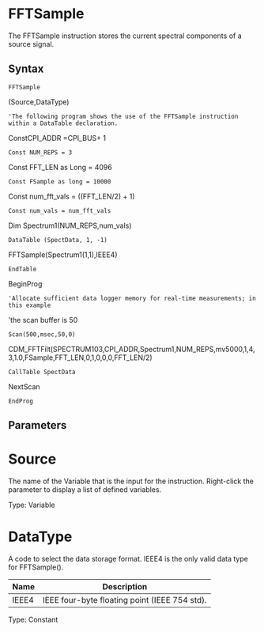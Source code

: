 # FFTSample

The FFTSample instruction stores the current spectral components of a source signal.

## Syntax

```
FFTSample
```

(Source,DataType)

```
'The following program shows the use of the FFTSample instruction within a DataTable declaration.
```

ConstCPI_ADDR =CPI_BUS+ 1

```
Const NUM_REPS = 3
```

Const FFT_LEN as Long = 4096

```
Const FSample as long = 10000
```

Const num_fft_vals = ((FFT_LEN/2) + 1)

```
Const num_vals = num_fft_vals
```

Dim Spectrum1(NUM_REPS,num_vals)

```
DataTable (SpectData, 1, -1)
```

FFTSample(Spectrum1(1,1),IEEE4)

```
EndTable
```

BeginProg

```
'Allocate sufficient data logger memory for real-time measurements; in this example
```

'the scan buffer is 50

```
Scan(500,msec,50,0)
```

CDM_FFTFilt(SPECTRUM103,CPI_ADDR,Spectrum1,NUM_REPS,mv5000,1,4,3,1.0,FSample,FFT_LEN,0,1,0,0,0,FFT_LEN/2)

```
CallTable SpectData
```

NextScan

```
EndProg
```

## Parameters

# Source

The name of the Variable that is the input for the instruction. Right-click the parameter to display a list of defined variables.

Type: Variable

# DataType

A code to select the data storage format. IEEE4 is the only valid data type for FFTSample().

| Name  | Description                                   |
| ----- | --------------------------------------------- |
| IEEE4 | IEEE four-byte floating point (IEEE 754 std). |

Type: Constant
